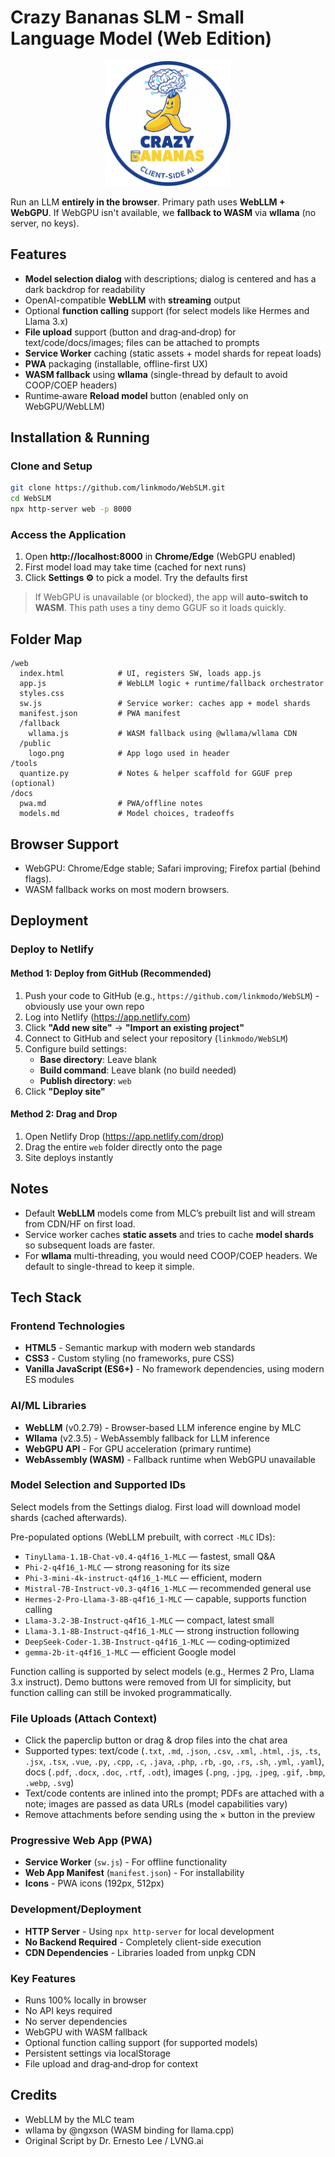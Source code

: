 # Crazy Bananas SLM - Small Language Model (Web Edition)

<div align="center">
  <img src="./web/public/logo.png" alt="Crazy Bananas SLM Logo" width="200">
</div>

Run an LLM **entirely in the browser**. Primary path uses **WebLLM + WebGPU**. If WebGPU isn't available, we **fallback to WASM** via **wllama** (no server, no keys).

## Features
- **Model selection dialog** with descriptions; dialog is centered and has a dark backdrop for readability
- OpenAI-compatible **WebLLM** with **streaming** output
- Optional **function calling** support (for select models like Hermes and Llama 3.x)
- **File upload** support (button and drag‑and‑drop) for text/code/docs/images; files can be attached to prompts
- **Service Worker** caching (static assets + model shards for repeat loads)
- **PWA** packaging (installable, offline-first UX)
- **WASM fallback** using **wllama** (single-thread by default to avoid COOP/COEP headers)
- Runtime‑aware **Reload model** button (enabled only on WebGPU/WebLLM)

## Installation & Running

### Clone and Setup
```bash
git clone https://github.com/linkmodo/WebSLM.git
cd WebSLM
npx http-server web -p 8000
```

### Access the Application
1. Open **http://localhost:8000** in **Chrome/Edge** (WebGPU enabled)
2. First model load may take time (cached for next runs)
3. Click **Settings ⚙** to pick a model. Try the defaults first

> If WebGPU is unavailable (or blocked), the app will **auto-switch to WASM**. This path uses a tiny demo GGUF so it loads quickly.

## Folder Map
```
/web
  index.html            # UI, registers SW, loads app.js
  app.js                # WebLLM logic + runtime/fallback orchestrator
  styles.css
  sw.js                 # Service worker: caches app + model shards
  manifest.json         # PWA manifest
  /fallback
    wllama.js           # WASM fallback using @wllama/wllama CDN
  /public
    logo.png            # App logo used in header
/tools
  quantize.py           # Notes & helper scaffold for GGUF prep (optional)
/docs
  pwa.md                # PWA/offline notes
  models.md             # Model choices, tradeoffs
```

## Browser Support
- WebGPU: Chrome/Edge stable; Safari improving; Firefox partial (behind flags).
- WASM fallback works on most modern browsers.

## Deployment

### Deploy to Netlify

#### Method 1: Deploy from GitHub (Recommended)
1. Push your code to GitHub (e.g., `https://github.com/linkmodo/WebSLM`) - obviously use your own repo
2. Log into Netlify (https://app.netlify.com)
3. Click **"Add new site"** → **"Import an existing project"**
4. Connect to GitHub and select your repository (`linkmodo/WebSLM`)
5. Configure build settings:
   - **Base directory**: Leave blank
   - **Build command**: Leave blank (no build needed)
   - **Publish directory**: `web`
6. Click **"Deploy site"**

#### Method 2: Drag and Drop
1. Open Netlify Drop (https://app.netlify.com/drop)
2. Drag the entire `web` folder directly onto the page
3. Site deploys instantly

## Notes
- Default **WebLLM** models come from MLC’s prebuilt list and will stream from CDN/HF on first load.
- Service worker caches **static assets** and tries to cache **model shards** so subsequent loads are faster.
- For **wllama** multi-threading, you would need COOP/COEP headers. We default to single-thread to keep it simple.

## Tech Stack

### Frontend Technologies
- **HTML5** - Semantic markup with modern web standards
- **CSS3** - Custom styling (no frameworks, pure CSS)
- **Vanilla JavaScript (ES6+)** - No framework dependencies, using modern ES modules

### AI/ML Libraries
- **WebLLM** (v0.2.79) - Browser-based LLM inference engine by MLC
- **Wllama** (v2.3.5) - WebAssembly fallback for LLM inference
- **WebGPU API** - For GPU acceleration (primary runtime)
- **WebAssembly (WASM)** - Fallback runtime when WebGPU unavailable

### Model Selection and Supported IDs
Select models from the Settings dialog. First load will download model shards (cached afterwards).

Pre-populated options (WebLLM prebuilt, with correct `-MLC` IDs):
- `TinyLlama-1.1B-Chat-v0.4-q4f16_1-MLC` — fastest, small Q&A
- `Phi-2-q4f16_1-MLC` — strong reasoning for its size
- `Phi-3-mini-4k-instruct-q4f16_1-MLC` — efficient, modern
- `Mistral-7B-Instruct-v0.3-q4f16_1-MLC` — recommended general use
- `Hermes-2-Pro-Llama-3-8B-q4f16_1-MLC` — capable, supports function calling
- `Llama-3.2-3B-Instruct-q4f16_1-MLC` — compact, latest small
- `Llama-3.1-8B-Instruct-q4f16_1-MLC` — strong instruction following
- `DeepSeek-Coder-1.3B-Instruct-q4f16_1-MLC` — coding‑optimized
- `gemma-2b-it-q4f16_1-MLC` — efficient Google model

Function calling is supported by select models (e.g., Hermes 2 Pro, Llama 3.x instruct). Demo buttons were removed from UI for simplicity, but function calling can still be invoked programmatically.

### File Uploads (Attach Context)
- Click the paperclip button or drag & drop files into the chat area
- Supported types: text/code (`.txt`, `.md`, `.json`, `.csv`, `.xml`, `.html`, `.js`, `.ts`, `.jsx`, `.tsx`, `.vue`, `.py`, `.cpp`, `.c`, `.java`, `.php`, `.rb`, `.go`, `.rs`, `.sh`, `.yml`, `.yaml`), docs (`.pdf`, `.docx`, `.doc`, `.rtf`, `.odt`), images (`.png`, `.jpg`, `.jpeg`, `.gif`, `.bmp`, `.webp`, `.svg`)
- Text/code contents are inlined into the prompt; PDFs are attached with a note; images are passed as data URLs (model capabilities vary)
- Remove attachments before sending using the × button in the preview

### Progressive Web App (PWA)
- **Service Worker** (`sw.js`) - For offline functionality
- **Web App Manifest** (`manifest.json`) - For installability
- **Icons** - PWA icons (192px, 512px)

### Development/Deployment
- **HTTP Server** - Using `npx http-server` for local development
- **No Backend Required** - Completely client-side execution
- **CDN Dependencies** - Libraries loaded from unpkg CDN

### Key Features
- Runs 100% locally in browser
- No API keys required
- No server dependencies
- WebGPU with WASM fallback
- Optional function calling support (for supported models)
- Persistent settings via localStorage
- File upload and drag‑and‑drop for context

## Credits
- WebLLM by the MLC team
- wllama by @ngxson (WASM binding for llama.cpp)
- Original Script by Dr. Ernesto Lee / LVNG.ai